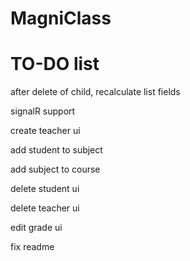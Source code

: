 # MagniClass

# TO-DO list
after delete of child, recalculate list fields

signalR support

create teacher ui

add student to subject

add subject to course

delete student ui

delete teacher ui

edit grade ui

fix readme
